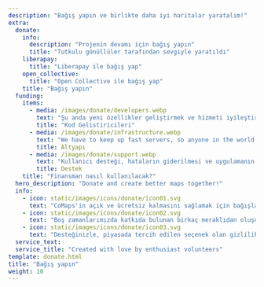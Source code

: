 ```yaml
---
description: "Bağış yapın ve birlikte daha iyi haritalar yaratalım!"
extra:
  donate:
    info:
      description: "Projenin devamı için bağış yapın"
      title: "Tutkulu gönüllüler tarafından sevgiyle yaratıldı"
    liberapay:
      title: "Liberapay ile bağış yap"
    open_collective:
      title: "Open Collective ile bağış yap"
    title: "Bağış yapın"
  funding:
    items:
      - media: /images/donate/developers.webp
        text: "Şu anda yeni özellikler geliştirmek ve hizmeti iyileştirmek için çalışan tam zamanlı bir ekip yok. Ürünü sürekli olarak ileriye taşımak için bir çekirdek ekibe ihtiyaç var."
        title: "Kod Gelistiricileri"
      - media: /images/donate/infrastructure.webp
        text: "We have to keep up fast servers, so anyone in the world can download free map data updates without delays. These maps data transfers make up large, and growing, amounts of data each month."
        title: Altyapı
      - media: /images/donate/support.webp
        text: "Kullanıcı desteği, hataların giderilmesi ve uygulamanın kararlılığının iyileştirilmesi en büyük önceliğimizdir. Talep ve hata bildirimlerinin listesi her geçen gün büyüyor ve App Store, Google Play ve destek e-postalarında yanıtlanması gereken birçok destek talebi bulunuyor."
        title: Destek
    title: "Finansman nasıl kullanılacak?"
  hero_description: "Donate and create better maps together!"
  info:
    - icon: static/images/icons/donate/icon01.svg
      text: "CoMaps'in açık ve ücretsiz kalmasını sağlamak için bağışlarınıza güveniyoruz"
    - icon: static/images/icons/donate/icon02.svg
      text: "Boş zamanlarımızda katkıda bulunan birkaç meraklıdan oluşuyoruz. Yaptığımız işi, ve kullanıcılarımızı seviyoruz"
    - icon: static/images/icons/donate/icon03.svg
      text: "Desteğinizle, piyasada tercih edilen seçenek olan gizlilik odaklı harita navigasyonuna doğru çalışıyoruz"
  service_text:
  service_title: "Created with love by enthusiast volunteers"
template: donate.html
title: "Bağış yapın"
weight: 10
---
```


